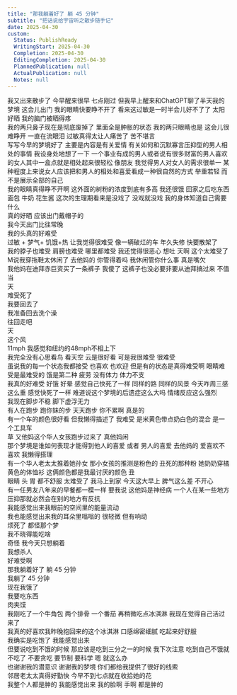 ```yaml
---    
title: "那我躺着好了 躺 45 分钟"    
subtitle: "把话说给宇宙听之散步随手记"    
date: 2025-04-30    
custom:    
  Status: PublishReady    
  WritingStart: 2025-04-30    
  Completion: 2025-04-30    
  EditingCompletion: 2025-04-30    
  PlannedPublication: null    
  ActualPublication: null    
  Notes: null    
---        
```

我又出来散步了 今早醒来很早 七点刚过 但我早上醒来和ChatGPT聊了半天我的梦境 这会儿出门 我的眼睛快要睁不开了 看来这过敏是一时半会儿好不了了 太阳好晒 我的脑门被晒得疼         
我的两只鼻子现在是彻底废掉了 里面全是肿胀的状态 我的两只眼睛也是 这会儿很难睁开 一直在流眼泪 过敏真得太让人痛苦了 苦不堪言        
写写今早的梦境好了 主要是内容是有关爱情 有关如何和沉默寡言压抑型的男人相处的事情 我设身处地想了一下 一个事业有成的男人或者说有很多财富的男人喜欢的女人其中一盒点就是相处起来很轻松 像朋友 我觉得男人对女人的需求很单一 某种程度上来说女人应该把和男人的相处和喜爱看成一种很自然的方式 举重若轻 而不是展示全部的自己        
我的眼睛真得睁不开啊 这外面的树粉的浓度到底有多高 我还很饿 回家之后吃东西 面包 牛奶 花生酱 这次的生理期看来是没戏了 没戏就没戏 我的身体知道自己需要什么        
真的好晒 应该出门戴帽子的         
我今天出门比往常晚        
我的头真的好难受        
过敏 + 梦气+ 饥饿+热 让我觉得很难受 像一辆破烂的车 年久失修 快要散架了        
我的脖子也难受 肩膀也难受 哪里都难受 我还觉得很恶心 想吐 天啊 这个太难受了        
M说我穿拖鞋太休闲了 去他妈的 你管得着吗 我休闲管你什么事 真是嘴欠        
我他妈在迪拜赤巨资买了一条裤子 我傻了 这裤子也没必要非要从迪拜搞过来 不值当        
天      
难受死了      
我要回去了      
我准备回去洗个澡         
往回走吧      
天      
这个风      
11mph 我感觉和纽约的48mph不相上下        
我完全没有心思看鸟 看天空 云是很好看 可是我很难受 很难受      
虽说我的每一个状态我都接受 也喜欢 也欢迎 但是有的状态是真得难受啊 眼睛难受是最难受的 饿是第二种 疲劳 没有体力 体力不支        
我真的好难受 好饿 好晕 感觉自己快死了一样 同样的路 同样的风景 今天咋周三感这么重 感觉快死了一样 难道说这个梦境的后遗症这么大吗 情绪反应这么强烈        
我现在脚步不稳 脚下虚浮无力        
有人在跑步 跑你妹的步 天天跑步 你不累啊 真是的        
有一个车的颜色很好看 但我懒得描述了 我难受 是米黄色带点奶白色的混合 是一个工具车        
草 又他妈这个华人女孩跑步过来了 真他妈闲        
那个梦境是谁如何表现才能得到他人的喜爱 或者 男人的喜爱 去他妈的 爱喜欢不喜欢 我懒得搭理        
有一个华人老太太推着她孙女 那小女孩的推测是粉色的 丑死的那种粉 她奶奶穿橘黄色的体恤衫 这俩颜色都是我最讨厌的颜色 丑        
眼睛 头 胃 都不舒服 太难受了 我马上到家 今天这大早上 脾气这么差 不开心         
有一任男友八年来的早餐都一模一样 要我说 这他妈是神经病 一个人在某一些地方压抑那就必然会在别的地方有反抗        
我能感觉出来我眼前的空间里的能量流动      
我也能感觉出来我的耳朵里嗡嗡的 很轻微 但有响动        
烦死了 都怪那个梦         
我不晓得能吃啥        
奇怪 我今天只想躺着        
我想杀人        
好难受啊        
那我躺着好了 躺 45 分钟        
我躺了 45 分钟      
现在我饿了      
我要吃东西      
肉夹馍      
我刚吃了一个牛角包 两个排骨 一个番茄 再稍微吃点冰淇淋 我现在觉得自己活过来了        
我真的好喜欢我昨晚抱回来的这个冰淇淋 口感绵密细腻 吃起来好舒服        
我确实是吃饱了 我能感觉出来        
但要说吃到不饿的时候 那应该是吃到三分之一的时候 我下次注意 吃到自己不饿就不吃了 不要贪吃 要节制 要科学 嗯 就这么办        
也谢谢我的潜意识 谢谢我的梦境 你们都给我提供了很好的线索        
邻居老太太真得好勤快 今早不到七点就在收拾她的花        
我整个人都是肿的 我能感觉出来 我的脸啊 手啊 都是肿的        
    